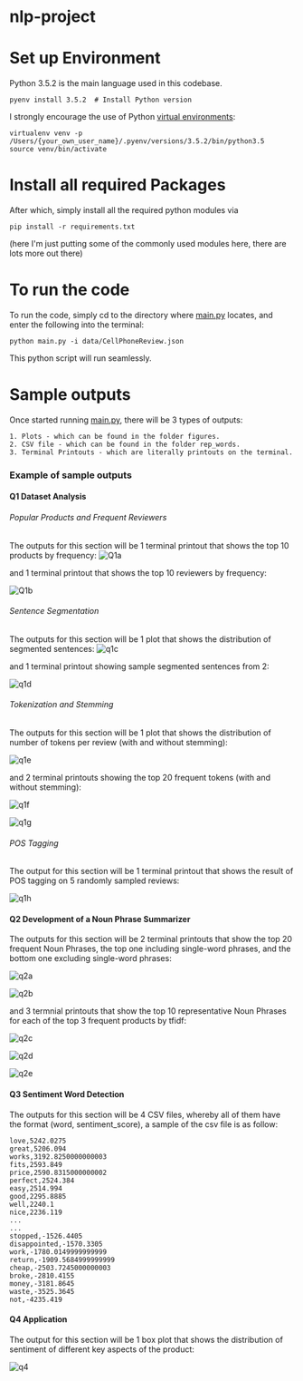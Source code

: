# nlp-project

# Set up Environment
Python 3.5.2 is the main language used in this codebase.

	pyenv install 3.5.2  # Install Python version

I strongly encourage the use of Python [virtual environments](http://docs.python-guide.org/en/latest/dev/virtualenvs/):

    virtualenv venv -p /Users/{your_own_user_name}/.pyenv/versions/3.5.2/bin/python3.5
    source venv/bin/activate

# Install all required Packages
After which, simply install all the required python modules via

    pip install -r requirements.txt
(here I'm just putting some of the commonly used modules here, there are lots more out there)

# To run the code
To run the code, simply cd to the directory where [main.py](./main.py) locates, and enter the following into the terminal:

	python main.py -i data/CellPhoneReview.json

This python script will run seamlessly.

# Sample outputs
Once started running [main.py](./main.py), there will be 3 types of outputs:

	1. Plots - which can be found in the folder figures.
	2. CSV file - which can be found in the folder rep_words.
	3. Terminal Printouts - which are literally printouts on the terminal.

### Example of sample outputs
#### Q1 Dataset Analysis
###### Popular Products and Frequent Reviewers
The outputs for this section will be 1 terminal printout that shows the top 10 products by frequency:
![Q1a](md_images/Q1a.png)

and 1 terminal printout that shows the top 10 reviewers by frequency:

![Q1b](md_images/Q1b.png)

###### Sentence Segmentation
The outputs for this section will be 1 plot that shows the distribution of segmented sentences:
![q1c](md_images/q1c.png)

and 1 terminal printout showing sample segmented sentences from 2:

![q1d](md_images/q1d.png)

###### Tokenization and Stemming
The outputs for this section will be 1 plot that shows the distribution of number of tokens per review (with and without stemming):

![q1e](md_images/q1e.png)

and 2 terminal printouts showing the top 20 frequent tokens (with and without stemming):

![q1f](md_images/q1f.png)

![q1g](md_images/q1g.png)

###### POS Tagging
The output for this section will be 1 terminal printout that shows the result of POS tagging on 5 randomly sampled reviews:

![q1h](md_images/q1h.png)

#### Q2 Development of a Noun Phrase Summarizer
The outputs for this section will be 2 terminal printouts that show the top 20 frequent Noun Phrases, the top one including single-word phrases, and the bottom one excluding single-word phrases:

![q2a](md_images/q2a.png)

![q2b](md_images/q2b.png)


and 3 termnial printouts that show the top 10 representative Noun Phrases for each of the top 3 frequent products by tfidf:

![q2c](md_images/q2c.png)

![q2d](md_images/q2d.png)

![q2e](md_images/q2e.png)


#### Q3 Sentiment Word Detection
The outputs for this section will be 4 CSV files, whereby all of them have the format (word, sentiment_score), a sample of the csv file is as follow:

	love,5242.0275
	great,5206.094
	works,3192.8250000000003
	fits,2593.849
	price,2590.8315000000002
	perfect,2524.384
	easy,2514.994
	good,2295.8885
	well,2240.1
	nice,2236.119
	...
	...
	stopped,-1526.4405
	disappointed,-1570.3305
	work,-1780.0149999999999
	return,-1909.5684999999999
	cheap,-2503.7245000000003
	broke,-2810.4155
	money,-3181.8645
	waste,-3525.3645
	not,-4235.419


#### Q4 Application
The output for this section will be 1 box plot that shows the distribution of sentiment of different key aspects of the product:

![q4](md_images/q4.jpg)


